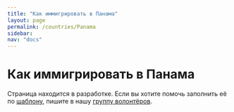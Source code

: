 ```yaml
---
title: "Как иммигрировать в Панама"
layout: page
permalink: /countries/Panama
sidebar:
nav: "docs"
---
```


# Как иммигрировать в Панама

Страница находится в разработке. Если вы хотите помочь заполнить её по [шаблону](/template), пишите в нашу [группу волонтёров](https://t.me/+FHi3FnJaoWJkMDAx).
